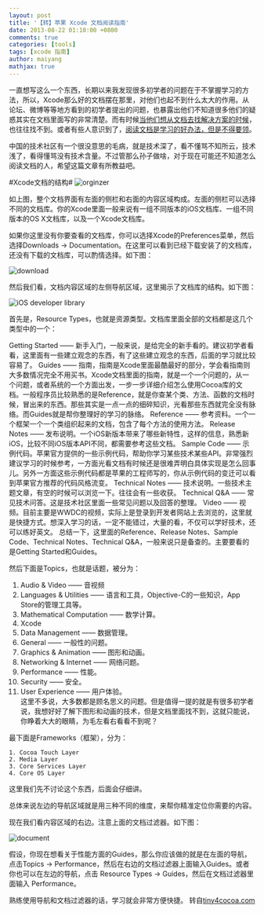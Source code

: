 ```yaml
---
layout: post
title: '【转】苹果 Xcode 文档阅读指南'
date: 2013-08-22 01:10:00 +0800
comments: true
categories: [tools]
tags: [xcode 指南]
author: maiyang
mathjax: true
---
```


一直想写这么一个东西，长期以来我发现很多初学者的问题在于不掌握学习的方法，所以，Xcode那么好的文档摆在那里，对他们也起不到什么太大的作用。从论坛、微博等等地方看到的初学者提出的问题，也暴露出他们不知道很多他们的疑惑其实在文档里面写的非常清楚。而有时候[当他们想从文档去找解决方案的时候](http://tiny4cocoa.com/thread/show/76/)，也往往找不到。或者有些人意识到了，[阅读文档是学习的好办法，但是不得要领](http://tiny4cocoa.com/thread/show/102/)。

中国的技术社区有一个很没意思的毛病，就是技术深了，看不懂骂不知所云，技术浅了，看得懂骂没有技术含量。不过管那么孙子做啥，对于现在可能还不知道怎么阅读文档的人，希望这篇文章有所教益吧。

#Xcode文档的结构#
![orginzer](http://oqos7hrvp.bkt.clouddn.com/blog/xcodedocument.png)

如上图，整个文档界面有左面的侧栏和右面的内容区域构成。左面的侧栏可以选择不同的文档库。你的Xcode里面一般来说有一组不同版本的iOS文档库、一组不同版本的OS X文档库，以及一个Xcode文档库。

如果你这里没有你要查看的文档库，你可以选择Xcode的Preferences菜单，然后选择Downloads -> Documentation。在这里可以看到已经下载安装了的文档库，还没有下载的文档库，可以酌情选择。如下图：

![download](http://oqos7hrvp.bkt.clouddn.com/blog/xcodedownload.png)

然后我们看，文档内容区域的左侧导航区域，这里揭示了文档库的结构。如下图：

![iOS developer library](http://oqos7hrvp.bkt.clouddn.com/blog/xcodedocnav.png)

首先是，Resource Types，也就是资源类型。文档库里面全部的文档都是这几个类型中的一个：

<!--more-->

Getting Started —— 新手入门，一般来说，是给完全的新手看的。建议初学者看看，这里面有一些建立观念的东西，有了这些建立观念的东西，后面的学习就比较容易了。
Guides —— 指南，指南是Xcode里面最酷最好的部分，学会看指南则大多数情况完全不用买书。Xcode文档里面的指南，就是一个一个问题的，从一个问题，或者系统的一个方面出发，一步一步详细介绍怎么使用Cocoa库的文档。一般程序员比较熟悉的是Reference，就是你查某个类、方法、函数的文档时候，冒出来的东西。那些其实是一点一点的细碎知识，光看那些东西就完全没有脉络。而Guides就是帮你整理好的学习的脉络。
Reference —— 参考资料。一个一个框架一个一个类组织起来的文档，包含了每个方法的使用方法。
Release Notes —— 发布说明。一个iOS新版本带来了哪些新特性，这样的信息，熟悉新iOS，比较不同iOS版本API不同，都需要参考这些文档。
Sample Code —— 示例代码。苹果官方提供的一些示例代码，帮助你学习某些技术某些API。非常强烈建议学习的时候参考，一方面光看文档有时候还是很难弄明白具体实现是怎么回事儿。另外一方面这些示例代码都是苹果的工程师写的，你从示例代码的变迁可以看到苹果官方推荐的代码风格流变。
Technical Notes —— 技术说明。一些技术主题文章，有空的时候可以浏览一下。往往会有一些收获。
Technical Q&A —— 常见技术问答。这是技术社区里面一些常见问题以及回答的整理。
Video —— 视频。目前主要是WWDC的视频，实际上是登录到开发者网站上去浏览的，这里就是快捷方式。想深入学习的话，一定不能错过，大量的看，不仅可以学好技术，还可以练好英文。
总结一下，这里面的Reference、Release Notes、Sample Code、Technical Notes、Technical Q&A，一般来说只是备查的。主要要看的是Getting Started和Guides。

然后下面是Topics，也就是话题，被分为：

1. Audio & Video —— 音视频
2. Languages & Utilities —— 语言和工具，Objective-C的一些知识，App Store的管理工具等。
3. Mathematical Computation —— 数学计算。
4. Xcode
5. Data Management —— 数据管理。
6. General —— 一般性的问题。
7. Graphics & Animation —— 图形和动画。
8. Networking & Internet —— 网络问题。
9. Performance —— 性能。
10. Security —— 安全。
11. User Experience —— 用户体验。  
这里不多说，大多数都是顾名思义的问题。但是值得一提的就是有很多初学者说，我想好好了解下图形和动画的技术，但是文档里面找不到，这就只能说，你睁着大大的眼睛，为毛左看右看看不到呢？

最下面是Frameworks（框架），分为：

	1. Cocoa Touch Layer
	2. Media Layer
	3. Core Services Layer
	4. Core OS Layer
这里我们先不讨论这个东西，后面会仔细讲。

总体来说左边的导航区域就是用三种不同的维度，来帮你精准定位你需要的内容。

现在我们看内容区域的右边。注意上面的文档过滤器。如下图：

![document](http://oqos7hrvp.bkt.clouddn.com/blog/xcodedocumentfilter.png)

假设，你现在想看关于性能方面的Guides，那么你应该做的就是在左面的导航，点击Topics -> Performance，然后在右边的文档过滤器上面输入Guides。或者你也可以在左边的导航，点击 Resource Types -> Guides，然后在文档过滤器里面输入 Performance。

熟练使用导航和文档过滤器的话，学习就会非常方便快捷。
转自[tiny4cocoa.com](http://tiny4cocoa.com/thread/show/117/)
